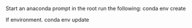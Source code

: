Start an anaconda prompt
in the root run the following:
conda env create

If environment.
conda env update